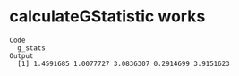 # calculateGStatistic works

    Code
      g_stats
    Output
      [1] 1.4591685 1.0077727 3.0836307 0.2914699 3.9151623

